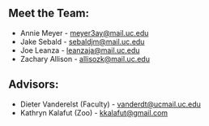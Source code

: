 ## Meet the Team:
* Annie Meyer - meyer3ay@mail.uc.edu
* Jake Sebald - sebaldjm@mail.uc.edu
* Joe Leanza - leanzaja@mail.uc.edu
* Zachary Allison - allisozk@mail.uc.edu

## Advisors:
* Dieter Vanderelst (Faculty) - vanderdt@ucmail.uc.edu
* Kathryn  Kalafut (Zoo) - kkalafut@gmail.com
